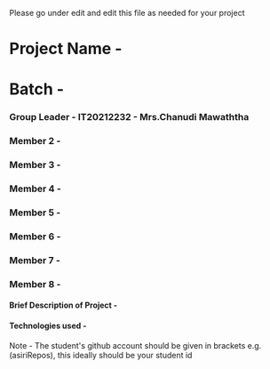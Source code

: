 Please go under edit and edit this file as needed for your project

# Project Name - 
# Batch - 
### Group Leader - IT20212232 - Mrs.Chanudi Mawaththa
### Member 2 - 
### Member 3 - 
### Member 4 - 
### Member 5 - 
### Member 6 - 
### Member 7 - 
### Member 8 - 

#### Brief Description of Project - 
#### Technologies used - 

Note - The student's github account should be given in brackets e.g. (asiriRepos), this ideally should be your student id 

